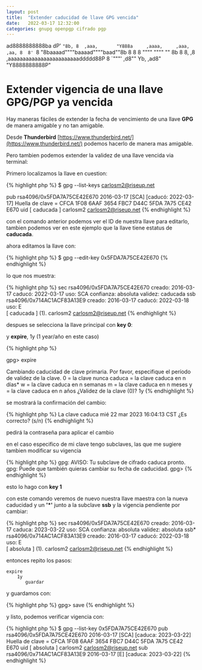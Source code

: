 ```yaml
---
layout: post
title:  "Extender caducidad de llave GPG vencida"
date:   2022-03-17 12:32:00
categories: gnupg openpgp cifrado pgp
---
```


 ad8888888888ba
dP'         `"8b,
8  ,aaa,       "Y888a     ,aaaa,     ,aaa,  ,aa,
8  8' `8           "8baaaad""""baaaad""""baad""8b
8  8   8              """"      """"      ""    8b
8  8, ,8         ,aaaaaaaaaaaaaaaaaaaaaaaaddddd88P
8  `"""'       ,d8""
Yb,         ,ad8"    
 "Y8888888888P"

# Extender vigencia de una llave GPG/PGP ya vencida

Hay maneras fáciles de extender la fecha de vencimiento de una llave **GPG** de manera amigable y no tan amigable.

Desde **Thunderbird** [https://www.thunderbird.net/](https://www.thunderbird.net/) podemos hacerlo de manera mas amigable.

Pero tambien podemos extender la validez de una llave vencida via terminal:

Primero localizamos la llave en cuestion:

{% highlight php %}
$ gpg --list-keys carlosm2@riseup.net

pub   rsa4096/0x5FDA7A75CE42E670 2016-03-17 [SCA] [caducó: 2022-03-17]
      Huella de clave = CFCA 1F08 6AAF 3654 FBC7  D44C 5FDA 7A75 CE42 E670
uid                [  caducada ] carlosm2 <carlosm2@riseup.net>
{% endhighlight %}

con el comando anterior podemos ver el ID de nuestra llave para editarlo, tambien podemos ver en este ejemplo que la llave tiene estatus de **caducada**.

ahora editamos la llave con:

{% highlight php %}
$ gpg --edit-key 0x5FDA7A75CE42E670
{% endhighlight %}

lo que nos muestra:

{% highlight php %}
sec  rsa4096/0x5FDA7A75CE42E670
     creado: 2016-03-17  caducó: 2022-03-17  uso: SCA 
     confianza: absoluta      validez: caducada
ssb  rsa4096/0x714AC1ACF83A13E9
     creado: 2016-03-17  caducó: 2022-03-18  uso: E   
[  caducada ] (1). carlosm2 <carlosm2@riseup.net>
{% endhighlight %}

despues se selecciona la llave principal con **key 0**:

y **expire**, 1y (1 year/año en este caso)

{% highlight php %}

gpg> expire

Cambiando caducidad de clave primaria.
Por favor, especifique el período de validez de la clave.
         0 = la clave nunca caduca
      <n>  = la clave caduca en n días*
      <n>w = la clave caduca en n semanas
      <n>m = la clave caduca en n meses
      <n>y = la clave caduca en n años
¿Validez de la clave (0)? 1y
{% endhighlight %}

se mostrará la confirmación del cambio:

{% highlight php %}
La clave caduca mié 22 mar 2023 16:04:13 CST
¿Es correcto? (s/n) 
{% endhighlight %}

pedirá la contraseña para aplicar el cambio

en el caso especifico de mi clave tengo subclaves, las que me sugiere tambien modificar su vigencia

{% highlight php %}
gpg: AVISO: Tu subclave de cifrado caduca pronto.
gpg: Puede que también quieras cambiar su fecha de caducidad.
gpg> 
{% endhighlight %}

esto lo hago con **key 1**

con este comando veremos de nuevo nuestra llave maestra con la nueva caducidad y un **'*'** junto a la subclave **ssb** y la vigencia pendiente por cambiar:

{% highlight php %}
sec  rsa4096/0x5FDA7A75CE42E670
     creado: 2016-03-17  caduca: 2023-03-22  uso: SCA 
     confianza: absoluta      validez: absoluta
ssb* rsa4096/0x714AC1ACF83A13E9
     creado: 2016-03-17  caducó: 2022-03-18  uso: E   
[  absoluta ] (1). carlosm2 <carlosm2@riseup.net>
{% endhighlight %}

entonces repito los pasos:

	expire
		1y
		   guardar

y guardamos con: 

{% highlight php %} gpg> save {% endhighlight %}

y listo, podemos verificar vigencia con:

{% highlight php %}
$ gpg --list-key 0x5FDA7A75CE42E670
pub   rsa4096/0x5FDA7A75CE42E670 2016-03-17 [SCA] [caduca: 2023-03-22]
      Huella de clave = CFCA 1F08 6AAF 3654 FBC7  D44C 5FDA 7A75 CE42 E670
uid                [  absoluta ] carlosm2 <carlosm2@riseup.net>
sub   rsa4096/0x714AC1ACF83A13E9 2016-03-17 [E] [caduca: 2023-03-22]
{% endhighlight %}
